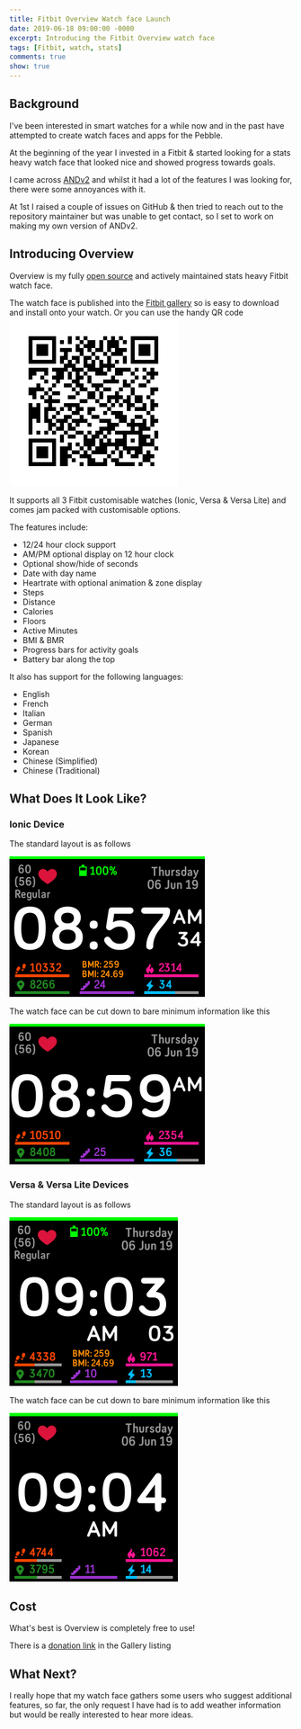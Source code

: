 ```yaml
---
title: Fitbit Overview Watch face Launch
date: 2019-06-18 09:00:00 -0000
excerpt: Introducing the Fitbit Overview watch face
tags: [Fitbit, watch, stats]
comments: true
show: true
---
```

## Background

I've been interested in smart watches for a while now and in the past have attempted to create watch faces and apps for the Pebble.

At the beginning of the year I invested in a Fitbit & started looking for a stats heavy watch face that looked nice and showed progress towards goals.

I came across [ANDv2](https://github.com/ahsandar/ANDv2) and whilst it had a lot of the features I was looking for, there were some annoyances with it.

At 1st I raised a couple of issues on GitHub & then tried to reach out to the repository maintainer but was unable to get contact, so I set to work on making my own version of ANDv2.

## Introducing Overview

Overview is my fully [open source](https://github.com/BlythMeister/Fitbit-Overview-Face) and actively maintained stats heavy Fitbit watch face.

The watch face is published into the [Fitbit gallery](https://gallery.fitbit.com/details/7c4f7506-8ed8-4eb9-84e3-28b85671f26b) so is easy to download and install onto  your watch.
Or you can use the handy QR code
![QR code](https://github.com/BlythMeister/Fitbit-Overview-Face/raw/master/screenshots/QR.png?raw=true)

It supports all 3 Fitbit customisable watches (Ionic, Versa & Versa Lite) and comes jam packed with customisable options.

The features include:

* 12/24 hour clock support
* AM/PM optional display on 12 hour clock
* Optional show/hide of seconds
* Date with day name
* Heartrate with optional animation & zone display
* Steps
* Distance
* Calories
* Floors
* Active Minutes
* BMI & BMR
* Progress bars for activity goals
* Battery bar along the top

It also has support for the following languages:

* English
* French
* Italian
* German
* Spanish
* Japanese
* Korean
* Chinese (Simplified)
* Chinese (Traditional)

## What Does It Look Like?

### Ionic Device

The standard layout is as follows

![Ionic](https://raw.githubusercontent.com/BlythMeister/Fitbit-Overview-Face/1.0.15/screenshots/Ionic/1.base.png)

The watch face can be cut down to bare minimum information like this

![Ionic-Cutdown](https://raw.githubusercontent.com/BlythMeister/Fitbit-Overview-Face/1.0.15/screenshots/Ionic/3.cutdown.png)

### Versa & Versa Lite Devices

The standard layout is as follows

![Versa](https://raw.githubusercontent.com/BlythMeister/Fitbit-Overview-Face/1.0.15/screenshots/Versa/1.base.png)

The watch face can be cut down to bare minimum information like this

![Versa-Cutdown](https://raw.githubusercontent.com/BlythMeister/Fitbit-Overview-Face/1.0.15/screenshots/Versa/3.cutdown.png)

## Cost

What's best is Overview is completely free to use!

There is a [donation link](https://www.paypal.me/BlythMeister) in the Gallery listing

## What Next?

I really hope that my watch face gathers some users who suggest additional features, so far, the only request I have had is to add weather information but would be really interested to hear more ideas.
